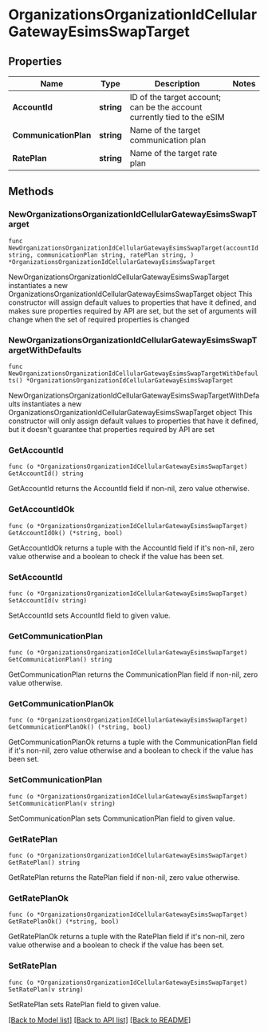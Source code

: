 # OrganizationsOrganizationIdCellularGatewayEsimsSwapTarget

## Properties

Name | Type | Description | Notes
------------ | ------------- | ------------- | -------------
**AccountId** | **string** | ID of the target account; can be the account currently tied to the eSIM | 
**CommunicationPlan** | **string** | Name of the target communication plan | 
**RatePlan** | **string** | Name of the target rate plan | 

## Methods

### NewOrganizationsOrganizationIdCellularGatewayEsimsSwapTarget

`func NewOrganizationsOrganizationIdCellularGatewayEsimsSwapTarget(accountId string, communicationPlan string, ratePlan string, ) *OrganizationsOrganizationIdCellularGatewayEsimsSwapTarget`

NewOrganizationsOrganizationIdCellularGatewayEsimsSwapTarget instantiates a new OrganizationsOrganizationIdCellularGatewayEsimsSwapTarget object
This constructor will assign default values to properties that have it defined,
and makes sure properties required by API are set, but the set of arguments
will change when the set of required properties is changed

### NewOrganizationsOrganizationIdCellularGatewayEsimsSwapTargetWithDefaults

`func NewOrganizationsOrganizationIdCellularGatewayEsimsSwapTargetWithDefaults() *OrganizationsOrganizationIdCellularGatewayEsimsSwapTarget`

NewOrganizationsOrganizationIdCellularGatewayEsimsSwapTargetWithDefaults instantiates a new OrganizationsOrganizationIdCellularGatewayEsimsSwapTarget object
This constructor will only assign default values to properties that have it defined,
but it doesn't guarantee that properties required by API are set

### GetAccountId

`func (o *OrganizationsOrganizationIdCellularGatewayEsimsSwapTarget) GetAccountId() string`

GetAccountId returns the AccountId field if non-nil, zero value otherwise.

### GetAccountIdOk

`func (o *OrganizationsOrganizationIdCellularGatewayEsimsSwapTarget) GetAccountIdOk() (*string, bool)`

GetAccountIdOk returns a tuple with the AccountId field if it's non-nil, zero value otherwise
and a boolean to check if the value has been set.

### SetAccountId

`func (o *OrganizationsOrganizationIdCellularGatewayEsimsSwapTarget) SetAccountId(v string)`

SetAccountId sets AccountId field to given value.


### GetCommunicationPlan

`func (o *OrganizationsOrganizationIdCellularGatewayEsimsSwapTarget) GetCommunicationPlan() string`

GetCommunicationPlan returns the CommunicationPlan field if non-nil, zero value otherwise.

### GetCommunicationPlanOk

`func (o *OrganizationsOrganizationIdCellularGatewayEsimsSwapTarget) GetCommunicationPlanOk() (*string, bool)`

GetCommunicationPlanOk returns a tuple with the CommunicationPlan field if it's non-nil, zero value otherwise
and a boolean to check if the value has been set.

### SetCommunicationPlan

`func (o *OrganizationsOrganizationIdCellularGatewayEsimsSwapTarget) SetCommunicationPlan(v string)`

SetCommunicationPlan sets CommunicationPlan field to given value.


### GetRatePlan

`func (o *OrganizationsOrganizationIdCellularGatewayEsimsSwapTarget) GetRatePlan() string`

GetRatePlan returns the RatePlan field if non-nil, zero value otherwise.

### GetRatePlanOk

`func (o *OrganizationsOrganizationIdCellularGatewayEsimsSwapTarget) GetRatePlanOk() (*string, bool)`

GetRatePlanOk returns a tuple with the RatePlan field if it's non-nil, zero value otherwise
and a boolean to check if the value has been set.

### SetRatePlan

`func (o *OrganizationsOrganizationIdCellularGatewayEsimsSwapTarget) SetRatePlan(v string)`

SetRatePlan sets RatePlan field to given value.



[[Back to Model list]](../README.md#documentation-for-models) [[Back to API list]](../README.md#documentation-for-api-endpoints) [[Back to README]](../README.md)


